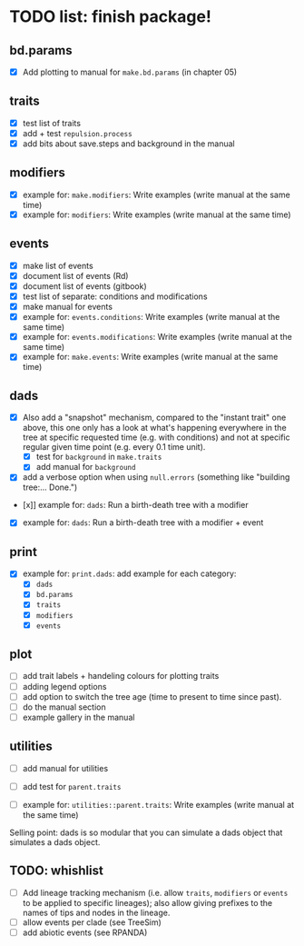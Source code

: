 # TODO list: finish package!

## bd.params

 - [x] Add plotting to manual for `make.bd.params` (in chapter 05)

## traits

 - [x] test list of traits
 - [x] add + test `repulsion.process`
 - [x] add bits about save.steps and background in the manual

## modifiers

 - [x] example for: `make.modifiers`: Write examples (write manual at the same time)
 - [x] example for: `modifiers`: Write examples (write manual at the same time)

## events

 - [x] make list of events
 - [x] document list of events (Rd)
 - [x] document list of events (gitbook)
 - [x] test list of separate: conditions and modifications
 - [x] make manual for events
 - [x] example for: `events.conditions`: Write examples (write manual at the same time)
 - [x] example for: `events.modifications`: Write examples (write manual at the same time)
 - [x] example for: `make.events`: Write examples (write manual at the same time)

## dads

 - [x] Also add a "snapshot" mechanism, compared to the "instant trait" one above, this one only has a look at what's happening everywhere in the tree at specific requested time (e.g. with conditions) and not at specific regular given time point (e.g. every 0.1 time unit).
    - [x] test for `background` in `make.traits`
    - [x] add manual for `background`
 - [x] add a verbose option when using `null.errors` (something like "building tree:... Done.") 
 - [x]] example for: `dads`: Run a birth-death tree with a modifier
 - [x] example for: `dads`: Run a birth-death tree with a modifier + event

## print

 - [x] example for: `print.dads`: add example for each category:
   - [x] `dads`
   - [x] `bd.params`
   - [x] `traits`
   - [x] `modifiers`
   - [x] `events`

## plot

 - [ ] add trait labels + handeling colours for plotting traits
 - [ ] adding legend options
 - [ ] add option to switch the tree age (time to present to time since past).
 - [ ] do the manual section
 - [ ] example gallery in the manual

## utilities

 - [ ] add manual for utilities
 - [ ] add test for `parent.traits`
 - [ ] example for: `utilities::parent.traits`: Write examples (write manual at the same time)






Selling point: dads is so modular that you can simulate a dads object that simulates a dads object.


## TODO: whishlist
 - [ ] Add lineage tracking mechanism (i.e. allow `traits`, `modifiers` or `events` to be applied to specific lineages); also allow giving prefixes to the names of tips and nodes in the lineage.
 - [ ] allow events per clade (see TreeSim)
 - [ ] add abiotic events (see RPANDA)

